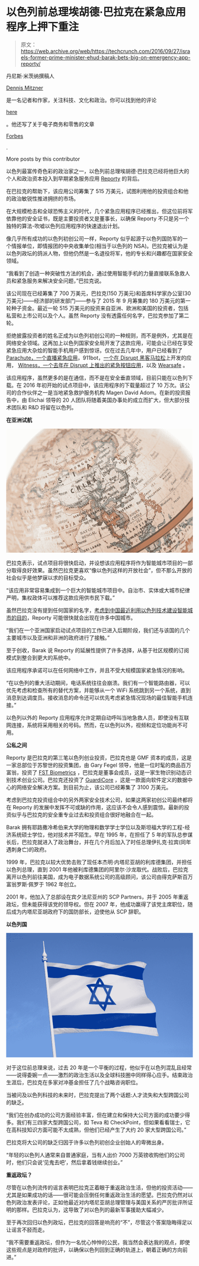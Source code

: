 # 以色列前总理埃胡德·巴拉克在紧急应用程序上押下重注

> 原文：<https://web.archive.org/web/https://techcrunch.com/2016/09/27/israels-former-prime-minister-ehud-barak-bets-big-on-emergency-app-reporty/>

丹尼斯·米茨纳撰稿人

[Dennis Mitzner](https://web.archive.org/web/20230309010659/https://www.dennismitzner.com/)

是一名记者和作家，关注科技、文化和政治。你可以找到他的评论

[here](https://web.archive.org/web/20230309010659/https://mitznersblitz.com/)

。他还写了关于电子商务和零售的文章

[Forbes](https://web.archive.org/web/20230309010659/https://www.forbes.com/sites/dennismitzner/?sh=7d1ab33c1dda)

.

More posts by this contributor

以色列最富传奇色彩的政治家之一，以色列前总理埃胡德·巴拉克已经将他巨大的个人和政治资本投入到早期紧急服务应用 [Reporty](https://web.archive.org/web/20230309010659/http://www.reporty.com/) 的背后。

在巴拉克的帮助下，该应用公司筹集了 515 万美元，试图利用他的投资组合和他的政治敏锐性推进拥挤的市场。

在大规模枪击和全球恐怖主义的时代，几个紧急应用程序已经推出，但这位前将军依靠他的安全证书，既是主要投资者又是董事长，以确保 Reporty 不只是另一个独特的算法-吹嘘以色列应用程序的快速退出计划。

像几乎所有成功的以色列初创公司一样，Reporty 似乎起源于以色列国防军的一个情报单位，即情报团的中央收集单位(相当于以色列的 NSA)。巴拉克被认为是以色列政坛的鸽派人物，但他仍然是一名退役将军，他的专长和兴趣都在国家安全领域。

“我看到了创造一种突破性方法的机会，通过使用智能手机的力量直接联系急救人员和紧急服务来解决安全问题，”巴拉克说。

该公司现在已经筹集了 700 万美元，巴拉克(150 万美元)和首席科学家办公室(30 万美元)——经济部的研发部门——参与了 2015 年 9 月筹集的 180 万美元的第一轮种子资金。最近一轮 515 万美元的投资来自亚洲、欧洲和美国的投资者，包括私营和上市公司以及个人。虽然 Reporty 没有透露任何名字，巴拉克参加了第二轮。

拒绝披露投资者的姓名正成为以色列初创公司的一种规则，而不是例外，尤其是在网络安全领域。这再加上以色列国家安全局开发了这款应用，可能会让已经在享受紧急应用大杂烩的智能手机用户感到惊讶。仅在过去几年中，用户已经看到了 [Parachute，一个直播紧急应用](https://web.archive.org/web/20230309010659/https://techcrunch.com/2016/05/03/parachute-lets-organizations-receive-live-streamed-emergency-incidents-recorded-with-your-iphone/)，911bot，[一个在 Disrupt 黑客马拉松](https://web.archive.org/web/20230309010659/https://techcrunch.com/2016/05/08/911bot-is-a-chat-bot-that-could-save-your-life/)上开发的应用， [Witness，一个去年在 Disrupt 上推出的紧急按钮应用](https://web.archive.org/web/20230309010659/https://techcrunch.com/2015/07/14/witness-officially-launches-a-live-streaming-app-thats-a-panic-button-for-the-mobile-age/)，以及 [Wearsafe](https://web.archive.org/web/20230309010659/https://techcrunch.com/2015/08/11/wearsafe-is-a-connected-panic-button-for-the-app-generation/) 。

该应用程序，虽然更多的是在通信，而不是在安全垂直领域，目前只能在以色列下载。在 2016 年初开始的试点项目中，该应用程序的下载量超过了 10 万次。该公司的合作伙伴之一是当地紧急救护服务机构 Magen David Adom。在新的投资报告中，由 Elichai 领导的 20 人团队将随着美国办事处的成立而扩大，但大部分技术团队和 R&D 将留在以色列。

**在亚洲试航**

![asia on a map](img/fa0845b6482c26a900d5c5babe92b054.png)

巴拉克表示，试点项目将很快启动，并设想该应用程序将作为智能城市项目的一部分取得良好效果。虽然巴拉克更喜欢“像以色列这样的开放社会”，但不那么开放的社会似乎是他梦寐以求的目标受众。

“该应用非常容易集成到一个巨大的智能城市项目中。自治市、实体或大城市纪律严明，集权政体可以推荐这款应用供市民下载。”

虽然巴拉克没有提到任何国家的名字，[考虑到中国最近利用以色列技术建设智能城市的目的](https://web.archive.org/web/20230309010659/https://techcrunch.com/2016/05/09/chinese-tech-giant-kuang-chi-harnesses-israeli-tech-to-build-smart-cities-in-china/)，Reporty 可能很快就会出现在许多中国城市。

“我们在一个亚洲国家启动试点项目的工作已进入后期阶段，我们还与该国的几个主要城市以及亚洲和非洲的政府进行了接触。”

至于创收，Barak 说 Reporty 的延展性提供了许多选择，从基于社区规模的订阅模式到整合到更大的系统中。

该应用程序承诺可以在任何网络中工作，并且不受大规模国家紧急情况的影响。

“在以色列的重大活动期间，电话系统往往会崩溃。我们有一个智能路由器，可以优先考虑和检查所有的替代方案，并能够从一个 WiFi 系统跳到另一个系统，直到消息到达调度员。接收消息的命令还可以优先考虑紧急情况现场的最佳智能手机连接。”

以色列以外的 Reporty 应用程序允许定期自动呼叫当地急救人员，即使没有互联网连接，系统将采用相关的号码。然而，在以色列以外，视频和定位功能尚不可用。

**公私之间**

Reporty 是巴拉克的第三笔以色列创业投资，巴拉克也是 GMF 资本的成员，这是一家总部位于苏黎世的投资集团，由 Gary Fegel 领导，他是一位时髦的商品百万富翁，投资了 [FST Biometrics](https://web.archive.org/web/20230309010659/http://fstbm.com/) ，巴拉克是董事会成员，这是一家生物识别动态识别技术创业公司。巴拉克还投资了 [GuardiCore](https://web.archive.org/web/20230309010659/https://www.guardicore.com/) ，这是一款面向软件定义的数据中心的网络安全解决方案。到目前为止，该公司已经筹集了 3100 万美元。

考虑到巴拉克投资组合中的另外两家安全技术公司，如果这两家初创公司最终都将在 Reporty 的发展中发挥不可或缺的作用，这应该不会令人感到震惊。最新的投资似乎与巴拉克的安全重专业过去和投资组合很好地融合在一起。

Barak 拥有耶路撒冷希伯来大学的物理和数学学士学位以及斯坦福大学的工程-经济系统硕士学位，他对技术并不陌生。早在 1995 年，在担任了 5 年的军队总参谋长后，巴拉克就进入了政治舞台，并在几个月后加入了时任总理伊扎克·拉宾(同年遇刺身亡)的政府。

1999 年，巴拉克以较大优势击败了现任本杰明·内塔尼亚胡的利库德集团，并担任以色列总理，直到 2001 年他被利库德集团的阿里尔·沙龙取代。战败后，巴拉克离开以色列前往美国，成为电子数据系统公司的高级顾问，该公司由得克萨斯百万富翁罗斯·佩罗于 1962 年创立。

2001 年，他加入了总部设在宾夕法尼亚州的 SCP Partners，并于 2005 年重返政坛，但未能获得该党的领导权。但在 2007 年，他成功赢得了该党主席职位，随后成为内塔尼亚胡政府下的国防部长，迫使他从 SCP 辞职。

**以色列国**

![israelflag](img/03f604e37a6cfcecd6760cbbc14b3737.png)

对于这位前总理来说，过去 20 年是一个平衡的过程，他似乎在以色列混乱且经常——说得委婉一点——激烈的政治生活以及全球科技圈中同样得心应手。结束政治生涯后，巴拉克在多家对冲基金担任了几个战略咨询职位。

当被问及以色列科技的未来时，巴拉克提出了两个话题:人才流失和大型跨国公司的缺乏。

“我们在创办成功的公司方面经验丰富，但在建立和保持大公司方面的成功要少得多。我们有三四家大型跨国公司，如 Teva 和 CheckPoint，但如果看看瑞士，它在高科技知识方面可能不太成熟，但他们已经产生了大约 20 家大型跨国公司。”

巴拉克将大公司的缺乏归因于许多以色列初创企业创始人的卑微出身。

“年轻的以色列人通常来自普通家庭，当有人出价 7000 万英镑收购他们的公司时，他们只会说‘见鬼去吧’，然后拿着钱继续创业。”

**重返政坛？**

尽管在以色列流传的谣言表明巴拉克正着眼于重返政治生活，但他的投资活动——尤其是如果成功的话——很可能会压倒任何重返政治生活的愿望。巴拉克仍然对以色列政治发表评论，正如他最近对内塔尼亚胡总理管理与美国关系的严厉批评所证明的那样。巴拉克认为，这导致了对以色列的最新军事援助大幅减少。

至于再次回归以色列政坛，巴拉克的回答是响亮的“不”，尽管这个答案隐晦得足以让谣言不胫而走。

“我不需要重返政坛，但作为一名忧心忡忡的公民，我当然会表达我的观点，即使这些观点是对政府的批评，以确保以色列回到正确的轨道上，朝着正确的方向前进。”